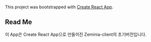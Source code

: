 This project was bootstrapped with [Create React App](https://github.com/facebook/create-react-app).

## Read Me

이 App은 Create React App으로 만들어진 Zeminia-client의 초기버전입니다.